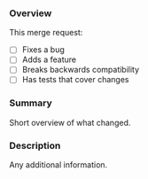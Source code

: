 ### Overview

This merge request:

- [ ] Fixes a bug
- [ ] Adds a feature
- [ ] Breaks backwards compatibility
- [ ] Has tests that cover changes

### Summary

Short overview of what changed.

### Description

Any additional information.

